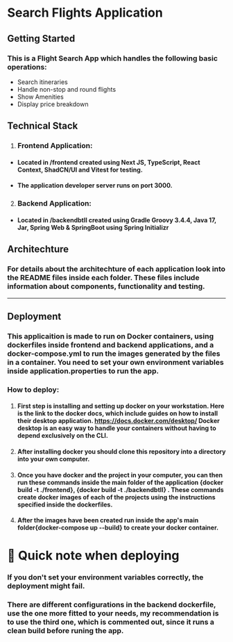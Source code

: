 # Search Flights Application 

## Getting Started

### This is a Flight Search App which handles the following basic operations:
- Search itineraries
- Handle non-stop and round flights
- Show Amenities
- Display price breakdown

## Technical Stack
1. ### Frontend Application: 
- #### Located in /frontend created using Next JS, TypeScript, React Context, ShadCN/UI and Vitest for testing.
- #### The application developer server runs on port 3000.
2. ### Backend Application:
- #### Located in /backendbtII created using Gradle Groovy 3.4.4, Java 17, Jar, Spring Web & SpringBoot using Spring Initializr


## Architechture
### For details about the architechture of each application look into the README files inside each folder. These files include information about components, functionality and testing.

---

## Deployment
### This applicaition is made to run on Docker containers, using dockerfiles inside frontend and backend applications, and a docker-compose.yml to run the images generated by the files in a container. You need to set your own environment variables inside application.properties to run the app.
### How to deploy:
1. #### First step is installing and setting up docker on your workstation. Here is the link to the docker docs, which include guides on how to install their desktop application. https://docs.docker.com/desktop/ Docker desktop is an easy way to handle your containers without having to depend exclusively on the CLI.
2. #### After installing docker you should clone this repository into a directory into your own computer.
3. #### Once you have docker and the project in your computer, you can then run these commands inside the main folder of the application {docker build -t <your image name> ./frontend}, {docker build -t <your image name> ./backendbtII} . These commands create docker images of each of the projects using the instructions specified inside the dockerfiles.
4. #### After the images have been created run inside the app's main folder{docker-compose up --build} to create your docker container.

# 🚨 Quick note when deploying
### If you don't set your environment variables correctly, the deployment might fail.
### There are different configurations in the backend dockerfile, use the one more fitted to your needs, my recommendation is to use the third one, which is commented out, since it runs a clean build before runing the app.
